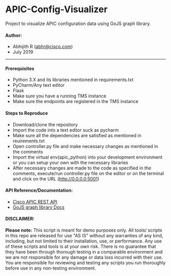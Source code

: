 # APIC-Config-Visualizer
 Project to visualize APIC configuration data using GoJS graph library.

#### Author:

* Abhijith R (abhr@cisco.com)
*  July 2019
***

#### Prerequisites
* Python 3.X and its libraries mentioned in requirements.txt
* PyCharm/Any text editor
* Flask
* Make sure you have a running TMS instance
* Make sure the endpoints are registered in the TMS instance

#### Steps to Reproduce
* Download/clone the repository
* Import the code into a text editor suck as pycharm
* Make sure all the dependencies are satisfied as mentioned in reuirements.txt
* Open controller.py file and make necessary changes as mentioned in the comments
* Import the virtual env(apic_python) into your development environment or you can setup your own with the necessary libraries
* After necessary changes are made to the code as specified in the comments, execute/run controller.py file on the editor or on the terminal and click on the URL (http://0.0.0.0:5001)


#### API Reference/Documentation:
* [Cisco APIC REST API](https://www.cisco.com/c/en/us/td/docs/switches/datacenter/aci/apic/sw/2-x/rest_cfg/2_1_x/b_Cisco_APIC_REST_API_Configuration_Guide/b_Cisco_APIC_REST_API_Configuration_Guide_chapter_01.html)
* [GoJS graph library Docs](https://gojs.net/latest/samples/ldLayout.html)

#### DISCLAIMER:
<b>Please note:</b> This script is meant for demo purposes only. All tools/ scripts in this repo are released for use "AS IS" without any warranties of any kind, including, but not limited to their installation, use, or performance. Any use of these scripts and tools is at your own risk. There is no guarantee that they have been through thorough testing in a comparable environment and we are not responsible for any damage or data loss incurred with their use.
You are responsible for reviewing and testing any scripts you run thoroughly before use in any non-testing environment.

